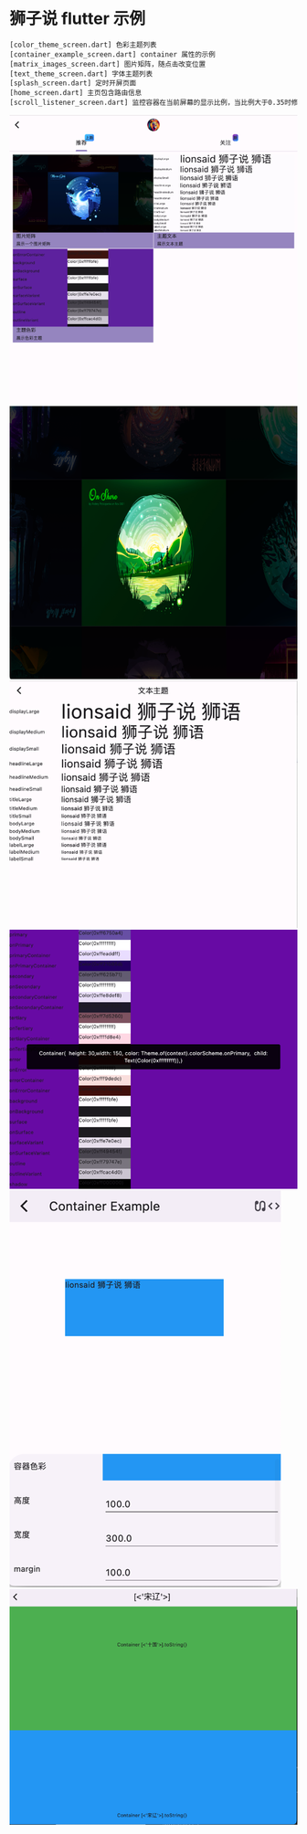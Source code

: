 # 狮子说 flutter 示例
```html
[color_theme_screen.dart] 色彩主题列表
[container_example_screen.dart] container 属性的示例
[matrix_images_screen.dart] 图片矩阵，随点击改变位置
[text_theme_screen.dart] 字体主题列表
[splash_screen.dart] 定时开屏页面
[home_screen.dart] 主页包含路由信息
[scroll_listener_screen.dart] 监控容器在当前屏幕的显示比例，当比例大于0.35时修改title的名称


```

![img.png](img.png)
![img_1.png](img_1.png)
![img_2.png](img_2.png)
![img_4.png](img_4.png)
![img_5.png](img_5.png)
![img_3.png](img_3.png)


